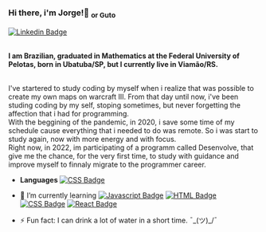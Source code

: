 ### Hi there, i'm Jorge!👋  <sub>or Guto</sub> 

[![Linkedin Badge](https://img.shields.io/badge/-LinkedIn-blue?style=&logo=LinkedIn&logoColor=white&link=https://www.linkedin.com/in/jorge-augusto-moraes-320567161/)](https://www.linkedin.com/in/jorge-augusto-moraes-320567161/)<br><br>

**I am Brazilian, graduated in Mathematics at the Federal University of Pelotas, born in Ubatuba/SP, but I currently live in Viamão/RS.<br><br>**

I've startered to study coding by myself when i realize that was possible to create my own maps on warcraft III. From that day until now, i've been studing coding by my self, stoping sometimes, but never forgetting the affection that i had for programming.<br>
With the beggining of the pandemic, in 2020, i save some time of my schedule cause everything that i needed to do was remote. So i was start to study again, now with more energy and with focus.<br>
Right now, in 2022, im participating of a programm called Desenvolve, that give me the chance, for the very first time, to study with guidance and improve myself to finnaly migrate to the programmer career.

* **Languages**
[![CSS Badge](https://img.shields.io/badge/Lua-F7DF1E?color=darkblue&style=&logo=Lua&logoColor=white&link=https://www.lua.org/)]((https://www.lua.org))
- 🌱 I’m currently learning [![Javascript Badge](https://img.shields.io/badge/JavaScript-F7DF1E?style=&logo=javascript&logoColor=black&link=https://developer.mozilla.org/pt-BR/docs/Web/JavaScript)](https://developer.mozilla.org/pt-BR/docs/Web/JavaScript)
[![HTML Badge](https://img.shields.io/badge/HTML5-E34F26?style=&logo=html5&logoColor=white&link=https://developer.mozilla.org/pt-BR/docs/orphaned/Web/Guide/HTML/HTML5/)](https://developer.mozilla.org/pt-BR/docs/orphaned/Web/Guide/HTML/HTML5/)
  [![CSS Badge](https://img.shields.io/badge/CSS3-1572B6?style=&logo=css3&logoColor=white&link=https://developer.mozilla.org/pt-BR/docs/Web/CSS)](https://developer.mozilla.org/pt-BR/docs/Web/CSS)
  [![React Badge](https://img.shields.io/badge/React-20232A?style=&logo=react&logoColor=61DAFB&link=https://reactjs.org/)](https://reactjs.org/)

- ⚡ Fun fact: I can drink a lot of water in a short time. ¯\_(ツ)_/¯
<!--
**gutoggg/gutoggg** is a ✨ _special_ ✨ repository because its `README.md` (this file) appears on your GitHub profile.

Here are some ideas to get you started:

- 🔭 I’m currently working on ...
- 🌱 I’m currently learning ...
- 👯 I’m looking to collaborate on ...
- 🤔 I’m looking for help with ...
- 💬 Ask me about ...
- 📫 How to reach me: ...
- 😄 Pronouns: ...
- ⚡ Fun fact: ...
-->
